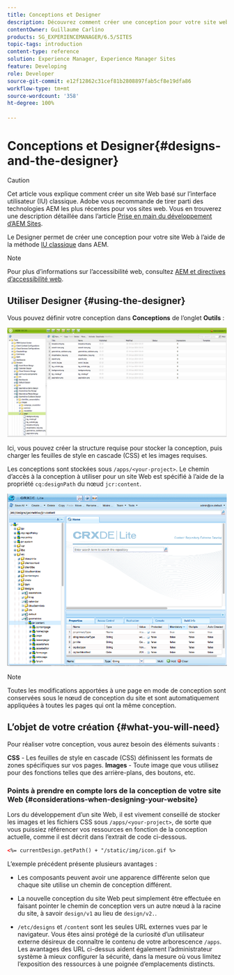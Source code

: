 ```yaml
---
title: Conceptions et Designer
description: Découvrez comment créer une conception pour votre site web et dans AEM à l’aide de Designer.
contentOwner: Guillaume Carlino
products: SG_EXPERIENCEMANAGER/6.5/SITES
topic-tags: introduction
content-type: reference
solution: Experience Manager, Experience Manager Sites
feature: Developing
role: Developer
source-git-commit: e12f12862c31cef81b2808897fab5cf8e19dfa86
workflow-type: tm+mt
source-wordcount: '358'
ht-degree: 100%

---
```


# Conceptions et Designer{#designs-and-the-designer}

>[!CAUTION]
>
>Cet article vous explique comment créer un site Web basé sur l’interface utilisateur (IU) classique. Adobe vous recommande de tirer parti des technologies AEM les plus récentes pour vos sites web. Vous en trouverez une description détaillée dans l’article [Prise en main du développement d’AEM Sites](/help/sites-developing/getting-started.md).

Le Designer permet de créer une conception pour votre site Web à l’aide de la méthode [IU classique](/help/sites-classic-ui-authoring/classicui.md) dans AEM.

>[!NOTE]
>
>Pour plus d’informations sur l’accessibilité web, consultez [AEM et directives d’accessibilité web](/help/managing/web-accessibility.md).

## Utiliser Designer {#using-the-designer}

Vous pouvez définir votre conception dans **Conceptions** de l’onglet **Outils** :

![screen_shot_2012-02-01at30237pm](assets/screen_shot_2012-02-01at30237pm.png)

Ici, vous pouvez créer la structure requise pour stocker la conception, puis charger les feuilles de style en cascade (CSS) et les images requises.

Les conceptions sont stockées sous `/apps/<your-project>`. Le chemin d’accès à la conception à utiliser pour un site Web est spécifié à l’aide de la propriété `cq:designPath` du nœud `jcr:content`.

![chlimage_1-74](assets/chlimage_1-74a.png)

>[!NOTE]
>
>Toutes les modifications apportées à une page en mode de conception sont conservées sous le nœud de conception du site et sont automatiquement appliquées à toutes les pages qui ont la même conception.

## L’objet de votre création {#what-you-will-need}

Pour réaliser votre conception, vous aurez besoin des éléments suivants :

**CSS** - Les feuilles de style en cascade (CSS) définissent les formats de zones spécifiques sur vos pages.
**Images** - Toute image que vous utilisez pour des fonctions telles que des arrière-plans, des boutons, etc.

### Points à prendre en compte lors de la conception de votre site Web {#considerations-when-designing-your-website}

Lors du développement d’un site Web, il est vivement conseillé de stocker les images et les fichiers CSS sous `/apps/<your-project>`, de sorte que vous puissiez référencer vos ressources en fonction de la conception actuelle, comme il est décrit dans l’extrait de code ci-dessous.

```xml
<%= currentDesign.getPath() + "/static/img/icon.gif %>
```

L’exemple précédent présente plusieurs avantages :

* Les composants peuvent avoir une apparence différente selon que chaque site utilise un chemin de conception différent.
* La nouvelle conception du site Web peut simplement être effectuée en faisant pointer le chemin de conception vers un autre nœud à la racine du site, à savoir `design/v1` au lieu de `design/v2.`.

* `/etc/designs` et `/content` sont les seules URL externes vues par le navigateur. Vous êtes ainsi protégé de la curiosité d’un utilisateur externe désireux de connaître le contenu de votre arborescence `/apps`. Les avantages des URL ci-dessus aident également l’administrateur système à mieux configurer la sécurité, dans la mesure où vous limitez l’exposition des ressources à une poignée d’emplacements distincts.
